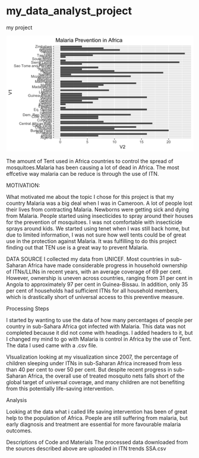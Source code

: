 # my_data_analyst_project
my project

![Use of Insecticide treated mosquitoe Net in Africa](https://raw.githubusercontent.com/carineammons/my_data_analyst_project/main/MalariaPlot%20(2).png)

 The amount of Tent used in Africa countries to control the spread of mosquitoes.Malaria has been causing a lot of dead in Africa. The most effcetive way malaria can be reduce is through the use of ITN.
 
 
 MOTIVATION:
 
 What motivated me about the topic I chose for this project is that my country Malaria was a big deal when I was in Cameroon. A lot of people lost their lives from contracting Malaria. Newborns were getting sick and dying from Malaria. People started using insecticides to spray around their houses for the prevention of mosquitoes. I was not comfortable with insecticide sprays around kids. We started using tenet when I was still back home, but due to limited information, I was not sure how well tents could be of great use in the protection against Malaria. It was fulfilling to do this project finding out that TEN use is a great way to prevent Malaria.                                                                                                                                                                                


DATA SOURCE
I collected my data from UNICEF. Most countries in sub-Saharan Africa have made considerable progress in household ownership of ITNs/LLINs in recent years, with an average coverage of 69 per cent. However, ownership is uneven across countries, ranging from 31 per cent in Angola to approximately 97 per cent in Guinea-Bissau. In addition, only 35 per cent of households had sufficient ITNs for all household members, which is drastically short of universal access to this preventive measure.




Processing Steps

I started by wanting to use the data of how many percentages of people per country in sub-Sahara Africa got infected with Malaria. This data was not completed because it did not come with headings. I added headers to it, but I changed my mind to go with Malaria is control in Africa by the use of Tent. The data I used came with a .csv file.


VIsualization
looking at my visualization since 2007, the percentage of children sleeping under ITNs in sub-Saharan Africa increased from less than 40 per cent to over 50 per cent. But despite recent progress in sub-Saharan Africa, the overall use of treated mosquito nets falls short of the global target of universal coverage, and many children are not benefiting from this potentially life-saving intervention.




Analysis

Looking at the data  what i called life saving intervention has been of great help to the population of Africa. Poeple are still suffering from malaria, but early diagnosis and treatment are essential for more favourable malaria outcomes. 


Descriptions of Code and Materials
The processed data downloaded from the sources described above are uploaded in ITN trends SSA.csv
